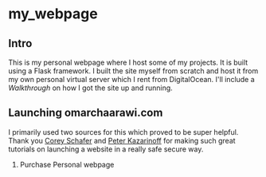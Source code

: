# my_webpage

## Intro
This is my personal webpage where I host some of my projects. It is built using a Flask framework. I built the site myself from scratch and host it from my own personal virtual server which I rent from DigitalOcean. I'll include a *Walkthrough* on how I got the site up and running. 

## Launching omarchaarawi.com
I primarily used two sources for this which proved to be super helpful. Thank you [Corey Schafer](https://www.youtube.com/watch?v=goToXTC96Co) and [Peter Kazarinoff](https://pythonforundergradengineers.com/flask-app-on-digital-ocean.html#set-up-a-new-digital-ocean-droplet) for making such great tutorials on launching a website in a really safe secure way.

1. Purchase 
Personal webpage
